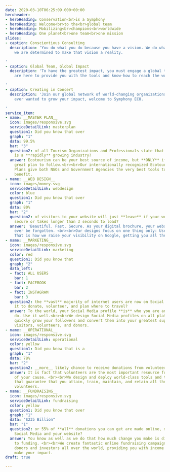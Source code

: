 ```yaml
---
date: 2020-03-10T06:25:09.000+00:00
heroheader:
- heroHeading: Conservation<br>is a Symphony
- heroHeading: Welcome<br>to the<br>global team
- heroHeading: Mobilizing<br>champions<br>worldwide
- heroHeading: One planet<br>one team<br>one mission
slides:
- caption: Conscientious Consulting
  description: 'You do what you do because you have a vision. We do what we do because
    we are determined to make that vision a reality.

'
- caption: Global Team, Global Impact
  description: 'To have the greatest impact, you must engage a global team. We
    are here to provide you with the tools and know-how to reach the world.

'
- caption: Creating in Concert
  description: 'Join our global network of world-changing organizations. If you have
    ever wanted to grow your impact, welcome to Symphony ECO.

'
service_item:
- name: __MASTER PLAN__
  icon: images/responsive.svg
  serviceDetailLink: masterplan
  question1: Did you know that over
  graph: "1"
  data: 99.5%
  bar: "3"
  question2: of all Tourism Organizations and Professionals state that Ecotourism
    is a **rapidly** growing industry?
  answer: Ecotourism can be your best source of income, but **ONLY** if you have a
    great plan to follow.<br><br>Our internationally recognized Ecotourism Management
    Plans give both NGOs and Government Agencies the very best tools to gain the greatest
    benefit.
- name: __WEB DESIGN__
  icon: images/money.svg
  serviceDetailLink: webdesign
  color: blue
  question1: Did you know that over
  graph: "1"
  data: 80%
  bar: "2"
  question2: of visitors to your website will just **leave** if your website is not
    secure or takes longer than 3 seconds to load?
  answer: 'Beautiful. Fast. Secure. As your digital brochure, your website must never
    ever be forgotten. <br><br>Our designs focus on one thing only: User Experience.
    That is how we raise your visibility on Google, getting you all the volunteers you need.'
- name: __MARKETING__
  icon: images/responsive.svg
  serviceDetailLink: marketing
  color: red
  question1: Did you know that
  graph: "2"
  data_left:
  - fact: ALL USERS
    bar: 1
  - fact: FACEBOOK
    bar: 2
  - fact: INSTAGRAM
    bar: 3
  question2: the **vast** majority of internet users are now on Social Media, using
    it to donate, volunteer, and plan where to travel?
  answer: To the world, your Social Media profile **is** who you are and what you
    do. Use it well.<br><br>We design Social Media profiles on all platforms that
    quickly grow your followers and convert them into your greatest supporters as
    visitors, volunteers, and donors.
- name: __OPERATIONAL__
  icon: images/responsive.svg
  serviceDetailLink: operational
  color: yellow
  question1: Did you know that is a
  graph: "1"
  data: 78%
  bar: "2"
  question2: __more__ likely chance to receive donations from volunteers than non-volunteers?
  answer: It is fact that volunteers are the most important resource for the success
    of your cause. <br><br>We design and deploy world-class tools and training programs
    that guarantee that you attain, train, maintain, and retain all the best and brightest
    volunteers.
- name: __FUNDRAISING__
  icon: images/responsive.svg
  serviceDetailLink: fundraising
  color: yellow
  question1: Did you know that over
  graph: "1"
  data: "$235 Billion"
  bar: "1"
  question2: or 55% of **all** donations you can get are made online, mainly through
    Social Media and your website?
  answer: You know as well as we do that how much change you make is directly tied
    to funding. <br><br>We create fantastic online fundraising campaigns that reach
    donors and investors all over the world, providing you with income that lets you
    make your impact.
draft: true

---
```

